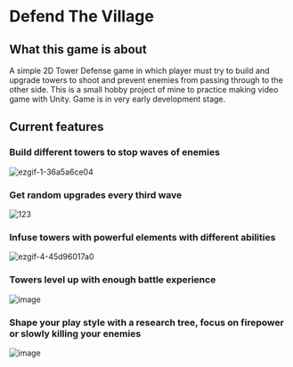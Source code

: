 # Defend The Village
## What this game is about
A simple 2D Tower Defense game in which player must try to build and upgrade towers to shoot and prevent enemies from passing through to the other side.
This is a small hobby project of mine to practice making video game with Unity.
Game is in very early development stage.
## Current features
### Build different towers to stop waves of enemies
![ezgif-1-36a5a6ce04](https://github.com/mrshinx/Defend-the-Village/assets/45674057/7d969b1b-acd2-4cd9-898c-892558ce5c74)
### Get random upgrades every third wave
![123](https://github.com/mrshinx/Defend-the-Village/assets/45674057/7e9f94b9-e71c-4c38-8749-47010a940e34)
### Infuse towers with powerful elements with different abilities
![ezgif-4-45d96017a0](https://github.com/mrshinx/Defend-the-Village/assets/45674057/a996a1a2-bc61-4aa0-88d7-eb50d30efc79)
### Towers level up with enough battle experience
![image](https://github.com/mrshinx/Defend-the-Village/assets/45674057/7c1e639d-91f2-4d90-9888-e3e29064b05e)
### Shape your play style with a research tree, focus on firepower or slowly killing your enemies
![image](https://github.com/mrshinx/Defend-the-Village/assets/45674057/4ae801db-2de3-4629-9bc3-4ae77b750731)

